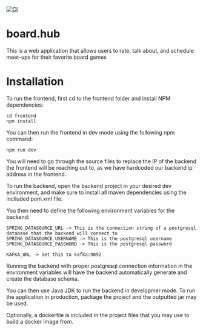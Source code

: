 [![CI](https://github.com/AydenHooke/Board.hub/actions/workflows/ci.yml/badge.svg)](https://github.com/AydenHooke/Board.hub/actions/workflows/ci.yml)
# board.hub
This is a web application that allows users to rate, talk about, and schedule meet-ups for their favorite board games

# Installation

To run the frontend, first cd to the frontend folder and install NPM dependencies:

```
cd frontend
npm install
```

You can then run the frontend in dev mode using the following npm command:

```
npm run dev
```

You will need to go through the source files to replace the IP of the backend the frontend will be reaching out to, as we have hardcoded our backend ip address in the frontend.

To run the backend, open the backend project in your desired dev environment, and make sure to install all maven dependencies using the incliuded pom.xml file.

You then need to define the following environment variables for the backend:

```
SPRING_DATASOURCE_URL -> This is the connection string of a postgresql database that the backend will connect to
SPRING_DATASOURCE_USERNAME -> This is the postgresql username
SPRING_DATASOURCE_PASSWORD -> This is the postgresql password

KAFKA_URL -> Set this to kafka:9092
```

Running the backend with proper postgresql connection information in the environment variables will have the backend automatically generate and create the database schema.

You can then use Java JDK to run the backend in developmer mode. To run the application in production, package the project and the outputted jar may be used.

Optionally, a dockerfile is included in the project files that you may use to build a docker image from.